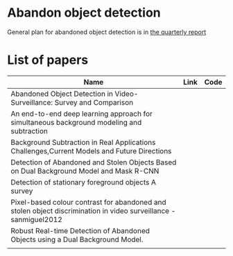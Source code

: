 
# Abandon object detection
General plan for abandoned object detection is in [the quarterly report](https://docs.google.com/document/d/1gF5e-6OZfpvyac6kGM1TEuPZksop4m01I9-KKn46SRc/edit) 

# List of papers
| Name                                                                                                             | Link | Code |
| ---------------------------------------------------------------------------------------------------------------- | ---- | ---- |
| Abandoned Object Detection in Video-Surveillance: Survey and Comparison                                          |      |      |
| An end-to-end deep learning approach for simultaneous background modeling and subtraction                        |      |      |
| Background Subtraction in Real Applications Challenges,Current Models and Future Directions                      |      |      |
| Detection of Abandoned and Stolen Objects Based on Dual Background Model and Mask R-CNN                          |      |      |
| Detection of stationary foreground objects A survey                                                              |      |      |
| Pixel-based colour contrast for abandoned and stolen object discrimination in video surveillance - sanmiguel2012 |      |      |
| Robust Real-time Detection of Abandoned Objects using a Dual Background Model.                                   |      |      |
|                                                                                                                  |      |      |